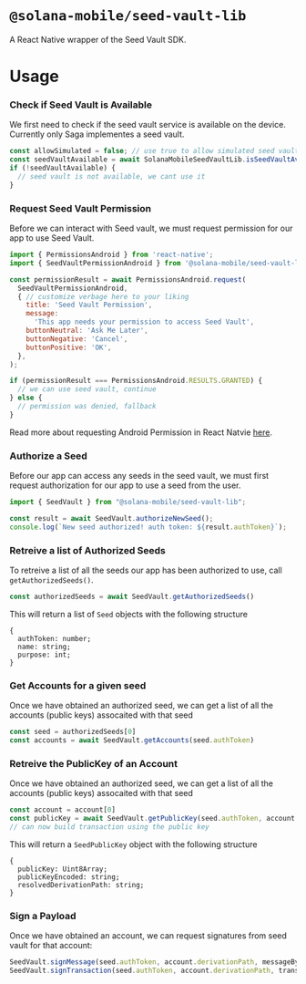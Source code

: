 # `@solana-mobile/seed-vault-lib`

A React Native wrapper of the Seed Vault SDK.

# Usage

### Check if Seed Vault is Available
We first need to check if the seed vault service is available on the device. Currently only Saga implementes a seed vault. 
```javascript
const allowSimulated = false; // use true to allow simulated seed vault (for dev/testing)
const seedVaultAvailable = await SolanaMobileSeedVaultLib.isSeedVaultAvailable(allowSimulated);
if (!seedVaultAvailable) {
  // seed vault is not available, we cant use it
}
```

### Request Seed Vault Permission
Before we can interact with Seed vault, we must request permission for our app to use Seed Vault. 
```javascript
import { PermissionsAndroid } from 'react-native';
import { SeedVaultPermissionAndroid } from '@solana-mobile/seed-vault-lib';

const permissionResult = await PermissionsAndroid.request(
  SeedVaultPermissionAndroid,
  { // customize verbage here to your liking 
    title: 'Seed Vault Permission',
    message: 
      'This app needs your permission to access Seed Vault',
    buttonNeutral: 'Ask Me Later',
    buttonNegative: 'Cancel',
    buttonPositive: 'OK',
  },
);

if (permissionResult === PermissionsAndroid.RESULTS.GRANTED) {
  // we can use seed vault, continue
} else {
  // permission was denied, fallback
}
```

Read more about requesting Android Permission in React Natvie [here](https://reactnative.dev/docs/permissionsandroid).

### Authorize a Seed
Before our app can access any seeds in the seed vault, we must first request authorization for our app to use a seed from the user.
```javascript
import { SeedVault } from "@solana-mobile/seed-vault-lib";

const result = await SeedVault.authorizeNewSeed();
console.log(`New seed authorized! auth token: ${result.authToken}`);
```

### Retreive a list of Authorized Seeds
To retreive a list of all the seeds our app has been authorized to use, call `getAuthorizedSeeds()`.
```javascript
const authorizedSeeds = await SeedVault.getAuthorizedSeeds()
```

This will return a list of `Seed` objects with the following structure 
```
{
  authToken: number;
  name: string;
  purpose: int;
} 
```

### Get Accounts for a given seed
Once we have obtained an authorized seed, we can get a list of all the accounts (public keys) assocaited with that seed
```javascript
const seed = authorizedSeeds[0]
const accounts = await SeedVault.getAccounts(seed.authToken)
```

### Retreive the PublicKey of an Account
Once we have obtained an authorized seed, we can get a list of all the accounts (public keys) assocaited with that seed
```javascript
const account = account[0]
const publicKey = await SeedVault.getPublicKey(seed.authToken, account.derivationPath);
// can now build transaction using the public key
```

This will return a `SeedPublicKey` object with the following structure 
```
{
  publicKey: Uint8Array;
  publicKeyEncoded: string;
  resolvedDerivationPath: string;
}
```

### Sign a Payload
Once we have obtained an account, we can request signatures from seed vault for that account: 
```javascript
SeedVault.signMessage(seed.authToken, account.derivationPath, messageBytes);
SeedVault.signTransaction(seed.authToken, account.derivationPath, transactionByteArray);
```
